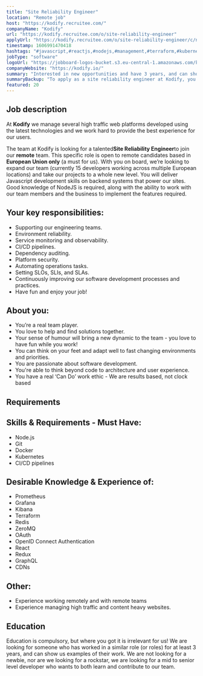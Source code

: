 ```yaml
---
title: "Site Reliability Engineer"
location: "Remote job"
host: "https://kodify.recruitee.com/"
companyName: "Kodify"
url: "https://kodify.recruitee.com/o/site-reliability-engineer"
applyUrl: "https://kodify.recruitee.com/o/site-reliability-engineer/c/new"
timestamp: 1606991470418
hashtags: "#javascript,#reactjs,#nodejs,#management,#terraform,#kubernetes,#docker,#operations,#content,#git"
jobType: "software"
logoUrl: "https://jobboard-logos-bucket.s3.eu-central-1.amazonaws.com/kodify"
companyWebsite: "https://kodify.io/"
summary: "Interested in new opportunities and have 3 years, and can show us examples of their work? Kodify has a job opening for a site reliability engineer."
summaryBackup: "To apply as a site reliability engineer at Kodify, you preferably need to have some knowledge of: #javascript, #reactjs, #nodejs."
featured: 20
---
```


## Job description

At **Kodify** we manage several high traffic web platforms developed using the latest technologies and we work hard to provide the best experience for our users.

The team at Kodify is looking for a talented**Site Reliability Engineer**to join our **remote** team. This specific role is open to remote candidates based in **European Union only** (a must for us). With you on board, we’re looking to expand our team (currently 15 developers working across multiple European locations) and take our projects to a whole new level. You will deliver Javascript development skills on backend systems that power our sites. Good knowledge of NodeJS is required, along with the ability to work with our team members and the business to implement the features required.

## Your key responsibilities:

*   Supporting our engineering teams.
*   Environment reliability.
*   Service monitoring and observability.
*   CI/CD pipelines.
*   Dependency auditing.
*   Platform security.
*   Automating operations tasks.
*   Setting SLOs, SLIs, and SLAs.
*   Continuously improving our software development processes and practices.
*   Have fun and enjoy your job!

## About you:

*   You’re a real team player.
*   You love to help and find solutions together.
*   Your sense of humour will bring a new dynamic to the team - you love to have fun while you work!
*   You can think on your feet and adapt well to fast changing environments and priorities.
*   You are passionate about software development.
*   You're able to think beyond code to architecture and user experience.
*   You have a real ‘Can Do’ work ethic - We are results based, not clock based

## Requirements

## Skills & Requirements - Must Have:

*   Node.js
*   Git
*   Docker
*   Kubernetes
*   CI/CD pipelines

## Desirable Knowledge & Experience of:

*   Prometheus
*   Grafana
*   Kibana
*   Terraform
*   Redis
*   ZeroMQ
*   OAuth
*   OpenID Connect Authentication
*   React
*   Redux
*   GraphQL
*   CDNs

## Other:

*   Experience working remotely and with remote teams
*   Experience managing high traffic and content heavy websites.

## Education

Education is compulsory, but where you got it is irrelevant for us! We are looking for someone who has worked in a similar role (or roles) for at least 3 years, and can show us examples of their work. We are not looking for a newbie, nor are we looking for a rockstar, we are looking for a mid to senior level developer who wants to both learn and contribute to our team.
